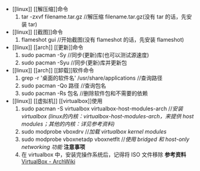 - [[linux]] [[解压缩]]命令  
  1. tar -zxvf filename.tar.gz //解压缩 filename.tar.gz(没有 tar 的话，先安装 tar)
- [[linux]] [[截图]]命令  
  1. flameshot gui //开始截图(没有 flameshot 的话，先安装 flameshot)
- [[linux]] [[arch]] [[更新]]命令  
  1. sudo pacman -Sy //同步(更新)库(也可以测试源速度)
  2. sudo pacman -Syu //同步(更新)库并更新包
- [[linux]] [[arch]] [[卸载]]软件命令  
  1. grep -r '桌面的软件名' /usr/share/applications //查询路径
  2. sudo pacman -Qo 路径 //查询包名
  3. sudo pacman -Rs 包名 //删除软件包和不需要的依赖
- [[linux]] [[虚拟机]] [[virtualbox]]使用  
  1. sudo pacman -S virtualbox virtualbox-host-modules-arch //*安装 virtualbox (linux的内核：virtualbox-host-modules-arch，来提供 host modules；其他的内核：详见参考资料)*
  2. sudo modprobe vboxdrv //*加载 virtualbox kernel modules*
  3. sudo modprobe vboxnetadp vboxnetflt //*使用 bridged 和 host-only networking 功能*
  **注意事项**  
  1. 在 virtualbox 中，安装完操作系统后，记得将 ISO 文件移除
  **参考资料**  
  [VirtualBox - ArchWiki](https://wiki.archlinux.org/title/VirtualBox)